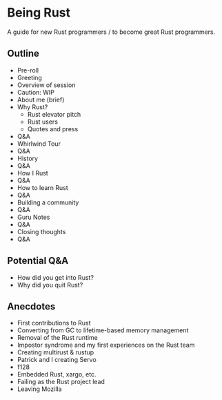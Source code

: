 # Being Rust

A guide for new Rust programmers /
to become great Rust programmers.


## Outline

- Pre-roll
- Greeting
- Overview of session
- Caution: WIP
- About me (brief)
- Why Rust?
  - Rust elevator pitch
  - Rust users
  - Quotes and press
- Q&A
- Whirlwind Tour
- Q&A
- History
- Q&A
- How I Rust
- Q&A
- How to learn Rust
- Q&A
- Building a community
- Q&A
- Guru Notes
- Q&A
- Closing thoughts
- Q&A


## Potential Q&A

- How did you get into Rust?
- Why did you quit Rust?


## Anecdotes

- First contributions to Rust
- Converting from GC to lifetime-based memory management
- Removal of the Rust runtime
- Impostor syndrome and my first experiences on the Rust team
- Creating multirust & rustup
- Patrick and I creating Servo
- f128
- Embedded Rust, xargo, etc.
- Failing as the Rust project lead
- Leaving Mozilla

